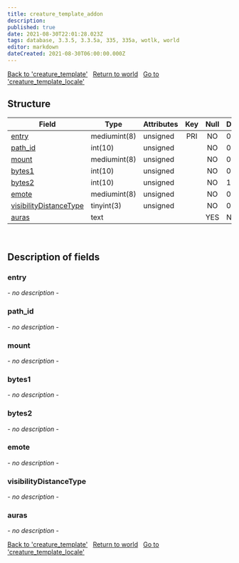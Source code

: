 ```yaml
---
title: creature_template_addon
description: 
published: true
date: 2021-08-30T22:01:28.023Z
tags: database, 3.3.5, 3.3.5a, 335, 335a, wotlk, world
editor: markdown
dateCreated: 2021-08-30T06:00:00.000Z
---
```


<a href="https://dev.trinitycore.info/en/database/335/world/creature_template" class="mt-5 v-btn v-btn--depressed v-btn--flat v-btn--outlined theme--light v-size--default darkblue--text text--lighten-3"><span class="v-btn__content"><i aria-hidden="true" class="v-icon notranslate v-icon--left mdi mdi-arrow-left theme--light"></i><span>Back to 'creature_template'</span></span></a>&nbsp;&nbsp;&nbsp;<a href="https://dev.trinitycore.info/en/database/335/world/home" class="mt-5 v-btn v-btn--depressed v-btn--flat v-btn--outlined theme--light v-size--default darkblue--text text--lighten-3"><span class="v-btn__content"><i aria-hidden="true" class="v-icon notranslate v-icon--left mdi mdi-home-outline theme--light"></i><span>Return to world</span></span></a>&nbsp;&nbsp;&nbsp;<a href="https://dev.trinitycore.info/en/database/335/world/creature_template_locale" class="mt-5 v-btn v-btn--depressed v-btn--flat v-btn--outlined theme--light v-size--default darkblue--text text--lighten-3"><span class="v-btn__content"><span>Go to 'creature_template_locale'</span><i aria-hidden="true" class="v-icon notranslate v-icon--right mdi mdi-arrow-right theme--light"></i></span></a>

## Structure

| Field | Type | Attributes | Key | Null | Default | Extra | Comment |
| --- | --- | --- | :---: | :---: | --- | --- | --- |
| [entry](#entry) | mediumint(8) | unsigned | PRI | NO | 0 |  |  |
| [path_id](#path_id) | int(10) | unsigned |  | NO | 0 |  |  |
| [mount](#mount) | mediumint(8) | unsigned |  | NO | 0 |  |  |
| [bytes1](#bytes1) | int(10) | unsigned |  | NO | 0 |  |  |
| [bytes2](#bytes2) | int(10) | unsigned |  | NO | 1 |  |  |
| [emote](#emote) | mediumint(8) | unsigned |  | NO | 0 |  |  |
| [visibilityDistanceType](#visibilitydistancetype) | tinyint(3) | unsigned |  | NO | 0 |  |  |
| [auras](#auras) | text |  |  | YES | NULL |  |  |
&nbsp;
## Description of fields

### entry
*- no description -*
&nbsp;

### path_id
*- no description -*
&nbsp;

### mount
*- no description -*
&nbsp;

### bytes1
*- no description -*
&nbsp;

### bytes2
*- no description -*
&nbsp;

### emote
*- no description -*
&nbsp;

### visibilityDistanceType
*- no description -*
&nbsp;

### auras
*- no description -*
&nbsp;

<a href="https://dev.trinitycore.info/en/database/335/world/creature_template" class="mt-5 v-btn v-btn--depressed v-btn--flat v-btn--outlined theme--light v-size--default darkblue--text text--lighten-3"><span class="v-btn__content"><i aria-hidden="true" class="v-icon notranslate v-icon--left mdi mdi-arrow-left theme--light"></i><span>Back to 'creature_template'</span></span></a>&nbsp;&nbsp;&nbsp;<a href="https://dev.trinitycore.info/en/database/335/world/home" class="mt-5 v-btn v-btn--depressed v-btn--flat v-btn--outlined theme--light v-size--default darkblue--text text--lighten-3"><span class="v-btn__content"><i aria-hidden="true" class="v-icon notranslate v-icon--left mdi mdi-home-outline theme--light"></i><span>Return to world</span></span></a>&nbsp;&nbsp;&nbsp;<a href="https://dev.trinitycore.info/en/database/335/world/creature_template_locale" class="mt-5 v-btn v-btn--depressed v-btn--flat v-btn--outlined theme--light v-size--default darkblue--text text--lighten-3"><span class="v-btn__content"><span>Go to 'creature_template_locale'</span><i aria-hidden="true" class="v-icon notranslate v-icon--right mdi mdi-arrow-right theme--light"></i></span></a>

